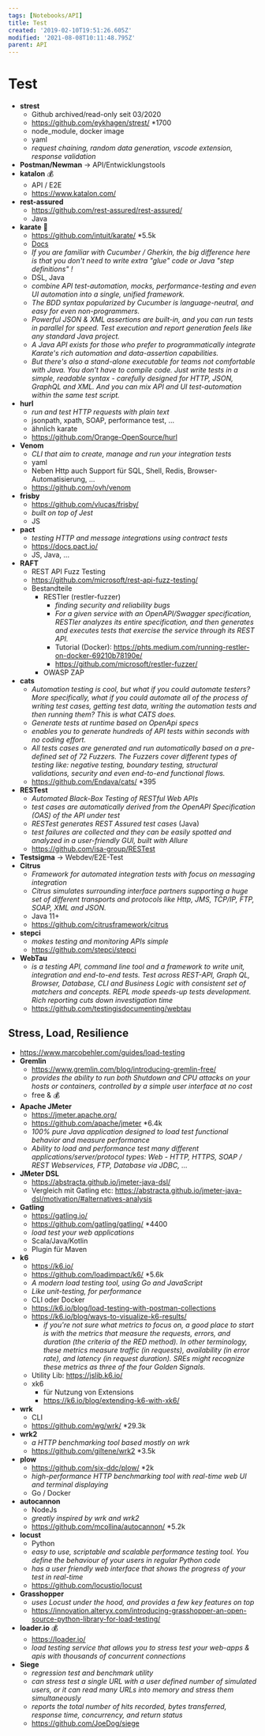 ```yaml
---
tags: [Notebooks/API]
title: Test
created: '2019-02-10T19:51:26.605Z'
modified: '2021-08-08T10:11:48.795Z'
parent: API
---
```


# Test

- **strest**
  - Github archived/read-only seit 03/2020
  - <https://github.com/eykhagen/strest/> *1700
  - node_module, docker image
  - yaml
  - *request chaining, random data generation, vscode extension, response validation*
- **Postman/Newman** → API/Entwicklungstools
- **katalon** 💰
  - API / E2E
  - <https://www.katalon.com/>
- **rest-assured**
  - <https://github.com/rest-assured/rest-assured/>
  - Java
- **karate** 🔖
  - <https://github.com/intuit/karate/> *5.5k
  - [Docs](https://karatelabs.github.io/karate/)
  - *If you are familiar with Cucumber / Gherkin, the big difference here is that you don't need to write extra "glue" code or Java "step definitions" !*
  - DSL, Java
  - *combine API test-automation, mocks, performance-testing and even UI automation into a single, unified framework.*
  - *The BDD syntax popularized by Cucumber is language-neutral, and easy for even non-programmers.*
  - *Powerful JSON & XML assertions are built-in, and you can run tests in parallel for speed. Test execution and report generation feels like any standard Java project.*
  - *A Java API exists for those who prefer to programmatically integrate Karate's rich automation and data-assertion capabilities.*
  - *But there's also a stand-alone executable for teams not comfortable with Java. You don't have to compile code. Just write tests in a simple, readable syntax - carefully designed for HTTP, JSON, GraphQL and XML. And you can mix API and UI test-automation within the same test script.*
- **hurl**
  - *run and test HTTP requests with plain text*
  - jsonpath, xpath, SOAP, performance test, ...
  - ähnlich karate 
  - <https://github.com/Orange-OpenSource/hurl>
- **Venom**
  - *CLI that aim to create, manage and run your integration tests*
  - yaml
  - Neben Http auch Support für SQL, Shell, Redis, Browser-Automatisierung, ...
  - <https://github.com/ovh/venom> 
- **frisby**
  - <https://github.com/vlucas/frisby/>
  - *built on top of Jest*
  - JS
- **pact**
  - *testing HTTP and message integrations using contract tests*
  - <https://docs.pact.io/>
  - JS, Java, ...
- **RAFT**
  - REST API Fuzz Testing
  - <https://github.com/microsoft/rest-api-fuzz-testing/>
  - Bestandteile
    - RESTler (restler-fuzzer)
      - *finding security and reliability bugs*
      - *For a given service with an OpenAPI/Swagger specification, RESTler analyzes its entire specification, and then generates and executes tests that exercise the service through its REST API.*
      - Tutorial (Docker): <https://phts.medium.com/running-restler-on-docker-69210b78190e/>
      - <https://github.com/microsoft/restler-fuzzer/>
    - OWASP ZAP
- **cats**
  - *Automation testing is cool, but what if you could automate testers? More specifically, what if you could automate all of the process of writing test cases, getting test data, writing the automation tests and then running them? This is what CATS does.*
  - *Generate tests at runtime based on OpenApi specs*
  - *enables you to generate hundreds of API tests within seconds with no coding effort.*
  - *All tests cases are generated and run automatically based on a pre-defined set of 72 Fuzzers. The Fuzzers cover different types of testing like: negative testing, boundary testing, structural validations, security and even end-to-end functional flows.*
  - <https://github.com/Endava/cats/> *395
- **RESTest**
  - *Automated Black-Box Testing of RESTful Web APIs*
  - *test cases are automatically derived from the OpenAPI Specification (OAS) of the API under test*
  - *RESTest generates REST Assured test cases* (Java)
  - *test failures are collected and they can be easily spotted and analyzed in a user-friendly GUI, built with Allure*
  - <https://github.com/isa-group/RESTest>
- **Testsigma** -> Webdev/E2E-Test
- **Citrus**
  - *Framework for automated integration tests with focus on messaging integration*
  - *Citrus simulates surrounding interface partners supporting a huge set of different transports and protocols like Http, JMS, TCP/IP, FTP, SOAP, XML and JSON.*
  - Java 11+
  - <https://github.com/citrusframework/citrus>
- **stepci**
  - *makes testing and monitoring APIs simple* 
  - <https://github.com/stepci/stepci>
- **WebTau**
  - *is a testing API, command line tool and a framework to write unit, integration and end-to-end tests. Test across REST-API, Graph QL, Browser, Database, CLI and Business Logic with consistent set of matchers and concepts. REPL mode speeds-up tests development. Rich reporting cuts down investigation time* 
  - <https://github.com/testingisdocumenting/webtau> 


## Stress, Load, Resilience
- <https://www.marcobehler.com/guides/load-testing>
- **Gremlin**
  - <https://www.gremlin.com/blog/introducing-gremlin-free/>
  - *provides the ability to run both Shutdown and CPU attacks on your hosts or containers, controlled by a simple user interface at no cost*
  - free & 💰
- **Apache JMeter**
  - <https://jmeter.apache.org/>
  - <https://github.com/apache/jmeter> *6.4k
  - *100% pure Java application designed to load test functional behavior and measure performance*
  - *Ability to load and performance test many different applications/server/protocol types: Web - HTTP, HTTPS, SOAP / REST Webservices, FTP, Database via JDBC, ...*
- **JMeter DSL**
  - <https://abstracta.github.io/jmeter-java-dsl/>
  - Vergleich mit Gatling etc: <https://abstracta.github.io/jmeter-java-dsl/motivation/#alternatives-analysis>
- **Gatling**
  - <https://gatling.io/>
  - <https://github.com/gatling/gatling/> *4400
  - *load test your web applications*
  - Scala/Java/Kotlin
  - Plugin für Maven
- **k6**
  - <https://k6.io/>
  - <https://github.com/loadimpact/k6/> *5.6k
  - *A modern load testing tool, using Go and JavaScript*
  - *Like unit-testing, for performance*
  - CLI oder Docker
  - <https://k6.io/blog/load-testing-with-postman-collections>
  - <https://k6.io/blog/ways-to-visualize-k6-results/>
    - *if you're not sure what metrics to focus on, a good place to start is with the metrics that measure the requests, errors, and duration (the criteria of the RED method). In other terminology, these metrics measure traffic (in requests), availability (in error rate), and latency (in request duration). SREs might recognize these metrics as three of the four Golden Signals.* 
  - Utility Lib: <https://jslib.k6.io/>
  - xk6
    - für Nutzung von Extensions 
    - <https://k6.io/blog/extending-k6-with-xk6/> 
- **wrk**
  - CLI
  - <https://github.com/wg/wrk/> *29.3k
- **wrk2**
  - *a HTTP benchmarking tool based mostly on wrk* 
  - <https://github.com/giltene/wrk2> *3.5k 
- **plow**
  - <https://github.com/six-ddc/plow/> *2k
  - *high-performance HTTP benchmarking tool with real-time web UI and terminal displaying*
  - Go / Docker
- **autocannon**
  - NodeJs
  - *greatly inspired by wrk and wrk2*
  - <https://github.com/mcollina/autocannon/> *5.2k
- **locust**
  - Python
  - *easy to use, scriptable and scalable performance testing tool. You define the behaviour of your users in regular Python code*
  - *has a user friendly web interface that shows the progress of your test in real-time*
  - <https://github.com/locustio/locust>
- **Grasshopper**
  - *uses Locust under the hood, and provides a few key features on top*
  - <https://innovation.alteryx.com/introducing-grasshopper-an-open-source-python-library-for-load-testing/>
- **loader.io** 💰
  - <https://loader.io/>
  - *load testing service that allows you to stress test your web-apps & apis with thousands of concurrent connections*
- **Siege**
  - *regression test and benchmark utility*
  - *can stress test a single URL with a user defined number of simulated users, or it can read many URLs into memory and stress them simultaneously*
  - *reports the total number of hits recorded, bytes transferred, response time, concurrency, and return status*
  - <https://github.com/JoeDog/siege>
